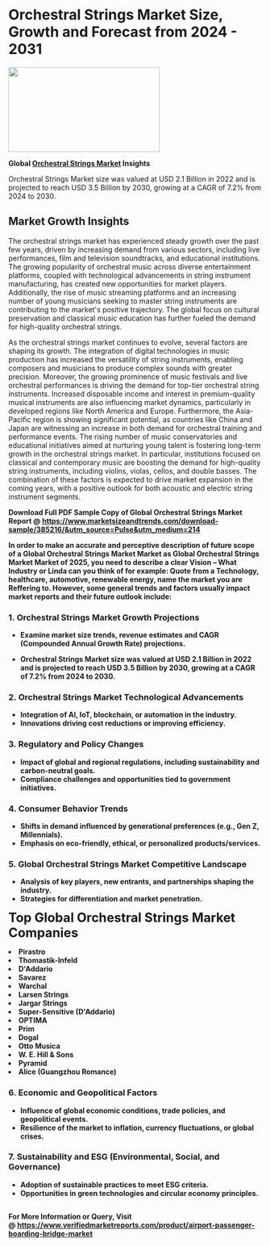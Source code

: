 <H1>Orchestral Strings Market Size, Growth and Forecast from 2024 - 2031</H1><img class="aligncenter size-medium wp-image-584254" src="https://thirdeyenews.in/wp-content/uploads/2024/09/Global-Market-Research-300x168.jpeg" alt="" width="300" height="168" /><p><strong>Global&nbsp;<a href="https://www.marketsizeandtrends.com/download-sample/385216/&amp;utm_source=Pulse&amp;utm_medium=214">Orchestral Strings Market</a> Insights</strong></p><p>Orchestral Strings Market size was valued at USD 2.1 Billion in 2022 and is projected to reach USD 3.5 Billion by 2030, growing at a CAGR of 7.2% from 2024 to 2030.</p><p><h2>Market Growth Insights</h2> <p>The orchestral strings market has experienced steady growth over the past few years, driven by increasing demand from various sectors, including live performances, film and television soundtracks, and educational institutions. The growing popularity of orchestral music across diverse entertainment platforms, coupled with technological advancements in string instrument manufacturing, has created new opportunities for market players. Additionally, the rise of music streaming platforms and an increasing number of young musicians seeking to master string instruments are contributing to the market's positive trajectory. The global focus on cultural preservation and classical music education has further fueled the demand for high-quality orchestral strings.</p> <p><strong></strong></p> <p>As the orchestral strings market continues to evolve, several factors are shaping its growth. The integration of digital technologies in music production has increased the versatility of string instruments, enabling composers and musicians to produce complex sounds with greater precision. Moreover, the growing prominence of music festivals and live orchestral performances is driving the demand for top-tier orchestral string instruments. Increased disposable income and interest in premium-quality musical instruments are also influencing market dynamics, particularly in developed regions like North America and Europe. Furthermore, the Asia-Pacific region is showing significant potential, as countries like China and Japan are witnessing an increase in both demand for orchestral training and performance events. The rising number of music conservatories and educational initiatives aimed at nurturing young talent is fostering long-term growth in the orchestral strings market. In particular, institutions focused on classical and contemporary music are boosting the demand for high-quality string instruments, including violins, violas, cellos, and double basses. The combination of these factors is expected to drive market expansion in the coming years, with a positive outlook for both acoustic and electric string instrument segments. <p><strong></p><p><span class=""><strong>Download Full PDF Sample Copy of Global Orchestral Strings Market Report</strong> @ <a href="https://www.marketsizeandtrends.com/download-sample/385216/&amp;utm_source=Pulse&amp;utm_medium=214" target="_blank">https://www.marketsizeandtrends.com/download-sample/385216/&amp;utm_source=Pulse&amp;utm_medium=214</a></span></p><p>In order to make an accurate and perceptive description of future scope of a Global&nbsp;Orchestral Strings Market Market as Global&nbsp;Orchestral Strings Market Market of 2025, you need to describe a clear Vision &ndash; What Industry or Linda can you think of for example: Quote from a Technology, healthcare, automotive, renewable energy, name the market you are Reffering to. However, some general trends and factors usually impact market reports and their future outlook include:</p><h3>1.&nbsp;<strong>Orchestral Strings Market Growth Projections</strong></h3><ul><li>Examine market size trends, revenue estimates and CAGR (Compounded Annual Growth Rate) projections.</li><li><p>Orchestral Strings Market size was valued at USD 2.1 Billion in 2022 and is projected to reach USD 3.5 Billion by 2030, growing at a CAGR of 7.2% from 2024 to 2030.</p></li></ul><h3>2.&nbsp;<strong>Orchestral Strings Market Technological Advancements</strong></h3><ul><li>Integration of AI, IoT, blockchain, or automation in the industry.</li><li>Innovations driving cost reductions or improving efficiency.</li></ul><h3>3.&nbsp;<strong>Regulatory and Policy Changes</strong></h3><ul><li>Impact of global and regional regulations, including sustainability and carbon-neutral goals.</li><li>Compliance challenges and opportunities tied to government initiatives.</li></ul><h3>4.&nbsp;<strong>Consumer Behavior Trends</strong></h3><ul><li>Shifts in demand influenced by generational preferences (e.g., Gen Z, Millennials).</li><li>Emphasis on eco-friendly, ethical, or personalized products/services.</li></ul><h3>5.&nbsp;<strong>Global Orchestral Strings Market Competitive Landscape</strong></h3><ul><li>Analysis of key players, new entrants, and partnerships shaping the industry.</li><li>Strategies for differentiation and market penetration.</li></ul><p data-pm-slice="1 1 []"><span style="color: inherit; font-family: inherit; font-size: 25px;">Top Global Orchestral Strings Market Companies</span></p><div class="" data-test-id=""><p><li>Pirastro</li><li> Thomastik-Infeld</li><li> D'Addario</li><li> Savarez</li><li> Warchal</li><li> Larsen Strings</li><li> Jargar Strings</li><li> Super-Sensitive (D'Addario)</li><li> OPTIMA</li><li> Prim</li><li> Dogal</li><li> Otto Musica</li><li> W. E. Hill & Sons</li><li> Pyramid</li><li> Alice (Guangzhou Romance)</li></p></div><h3>6.&nbsp;<strong>Economic and Geopolitical Factors</strong></h3><ul><li>Influence of global economic conditions, trade policies, and geopolitical events.</li><li>Resilience of the market to inflation, currency fluctuations, or global crises.</li></ul><h3>7.&nbsp;<strong>Sustainability and ESG (Environmental, Social, and Governance)</strong></h3><ul><li>Adoption of sustainable practices to meet ESG criteria.</li><li>Opportunities in green technologies and circular economy principles.</li></ul><h2><strong style="font-size: 14px;">For More Information or Query, Visit @&nbsp;</strong><a style="background-color: #ffffff; font-size: 14px;" href="https://www.marketsizeandtrends.com/report/orchestral-strings-market/" target="_blank">https://www.verifiedmarketreports.com/product/airport-passenger-boarding-bridge-market</a></h2>
